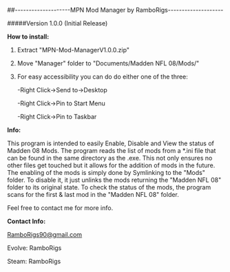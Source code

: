 ##--------------------MPN Mod Manager by RamboRigs--------------------

#####Version 1.0.0 (Initial Release)

**How to install:**

1. Extract "MPN-Mod-ManagerV1.0.0.zip" 

2. Move "Manager" folder to "Documents/Madden NFL 08/Mods/"

3. For easy accessibility you can do do either one of the three:

	-Right Click->Send to->Desktop

	-Right Click->Pin to Start Menu
	
	-Right Click->Pin to Taskbar

**Info:**

This program is intended to easily Enable, Disable and View the status of Madden 08 Mods. 
The program reads the list of mods from a *.ini file that can be found in the same directory
as the .exe. This not only ensures no other files get touched but it allows for the addition
of mods in the future. The enabling of the mods is simply done by Symlinking to the "Mods" folder.
To disable it, it just unlinks the mods returning the "Madden NFL 08" folder to its original state.
To check the status of the mods, the program scans for the first & last mod in the "Madden NFL 08" folder. 

Feel free to contact me for more info.

**Contact Info:**

RamboRigs90@gmail.com

Evolve: RamboRigs

Steam: RamboRigs
